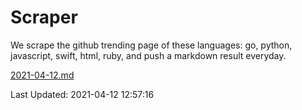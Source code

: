 # Scraper

We scrape the github trending page of these languages: go, python, javascript, swift, html, ruby, and push a markdown result everyday.

[2021-04-12.md](https://github.com/henson/Scraper/blob/master/2021-04-12.md)

Last Updated: 2021-04-12 12:57:16